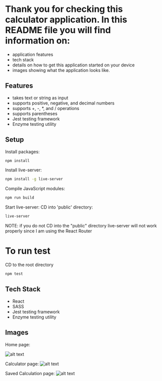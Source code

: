 # Thank you for checking this calculator application. In this README file you will find information on:
* application features
* tech stack
* details on how to get this application started on your device
* images showing what the application looks like.

## Features
* takes text or string as input
* supports positive, negative, and decimal numbers
* supports +, -, *, and / operations
* supports parentheses
* Jest testing framework
* Enzyme testing utility

## Setup
Install packages:
```sh
npm install
```

Install live-server:
```sh
npm install -g live-server
```

Compile JavaScript modules:
```sh
npm run build
```

Start live-server: CD into 'public' directory:
```sh
live-server
```
NOTE: if you do not CD into the "public" directory live-server will not work properly since I am using the React Router

# To run test
CD to the root directory
```sh
npm test
```

## Tech Stack
* React
* SASS
* Jest testing framework
* Enzyme testing utility

## Images
Home page:

![alt text](https://calculator-vm.s3-us-west-1.amazonaws.com/home.png)

Calculator page:
![alt text](https://calculator-vm.s3-us-west-1.amazonaws.com/calc.png)

Saved Calculation page:
![alt text](https://calculator-vm.s3-us-west-1.amazonaws.com/saved.png)
